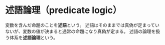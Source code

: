 # 述語論理（predicate logic）

変数を含んだ命題のことを**述語**という。
述語はそのままでは真偽が定まっていないが、変数の値が決まると通常の命題になり真偽が定まる。
述語の論理を扱う体系を**述語論理**という。

